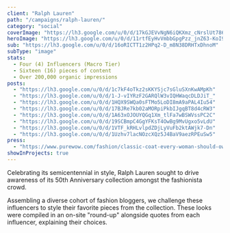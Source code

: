 ```yaml
---
client: "Ralph Lauren"
path: "/campaigns/ralph-lauren/"
category: "social"
coverImage: "https://lh3.google.com/u/0/d/17kGJEVvNgN6iQKXmz_cNrslUt786tNy_"
heroImage: "https://lh3.google.com/u/0/d/11rtfEyHvVmbbGpgPzz_jnZ63-KoI9YGu"
sub: "https://lh3.google.com/u/0/d/16oRICTT1z2HPq2-D_m8N38DRHTxDhnoM"
subType: "image"
stats:
  - Four (4) Influencers (Macro Tier)
  - Sixteen (16) pieces of content
  - Over 200,000 organic impressions
posts:
  - "https://lh3.google.com/u/0/d/1c7kF4oTkz2sKKYSjc7sGluSXnKwAMpKh"
  - "https://lh3.google.com/u/0/d/1-J-vIYRzF2GARQlW3vIQHWaqcDLDJiT_"
  - "https://lh3.google.com/u/0/d/1HQX9SWQa0sFTMo5LoDI8mA9aPAL4Iu54"
  - "https://lh3.google.com/u/0/d/17BJRe7kb02aMORpiPkbIJgqBT8d4cRW3"
  - "https://lh3.google.com/u/0/d/1A63xOJOUYQGq1Xm_tlFa7wBSWVssPC2C"
  - "https://lh3.google.com/u/0/d/19SCBmpC4GgYFKsT4OwBg9MvUgxo5vLdU"
  - "https://lh3.google.com/u/0/d/1VTF_kRHLvlpdZDjLyVuFb2ktAWjk7-Dn"
  - "https://lh3.google.com/u/0/d/1Uzhv7lacNOzcXQz5J4BaV9aezRPEuSw5"
press:
  - "https://www.purewow.com/fashion/classic-coat-every-woman-should-own"
showInProjects: true
---
```


Celebrating its semicentennial in style, Ralph Lauren sought to drive awareness of its 50th Anniversary collection amongst the fashionista crowd.

Assembling a diverse cohort of fashion bloggers, we challenge these influencers to style their favorite pieces from the collection. These looks were compiled in an on-site "round-up" alongside quotes from each influencer, explaining their choices.
